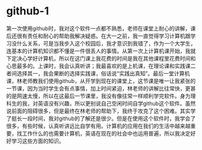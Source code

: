 # github-1
第一次使用github时，我对这个软件一点都不熟悉，老师在课堂上耐心的讲解，课后还很有责任和耐心的帮助我解决疑惑。在大一之前，我一直觉得学习计算机跟学习没什么关系，可是当我步入这个校园后，我才意识到我错了，作为一个大学生，连基本的计算机知识都不懂是一件很丢人的事情。从第一次上计算机课开始，我就下定决心学好计算机，所以在这门课上我花费的时间是我在其他课程里花费时间和心思最多的。上课时，我会认真听讲；我最喜欢的是上机课，在理论课和实践课二者间选择其一，我会果断的选择实践课，俗话说“实践出真知”。最后一堂计算机课，林老师教我们使用github，从开学到现在的课堂上，这节课是唯一让我紧张的一节课，因为当时学生会有点事情，加上时间紧迫，林老师的讲解比往常快，更甚的是网速太慢，所以在这最后一节课里，我没有像往常一样顺利学完软件。身为理科生的我，对英语没有兴趣，所以更别说自己空闲时间自学github这个软件。虽然说前面的阻碍很多，但是最终在林老师的帮助下，我终于攻克了这个困难。其实学了挺长一段时间，我对github的了解还是很少。但是在使用这个软件时，我学会了很多，有些时候，认真听讲远比自学有用。计算机的应用在我们的生活中越来越重要，找工作什么的也需要计算机，英语在现在的社会中也运用普遍，所以我决定好好学习这些方面的知识。
